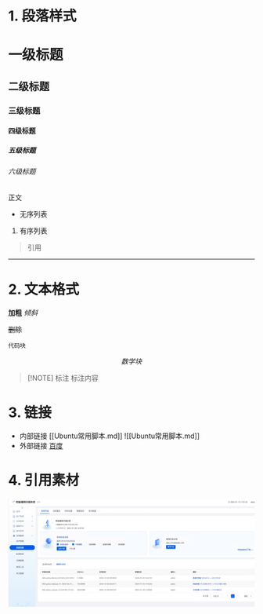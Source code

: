 # 1. 段落样式

# 一级标题
## 二级标题
### 三级标题
#### 四级标题
##### 五级标题
###### 六级标题
正文

- 无序列表

1. 有序列表
> 引用

---


# 2. 文本格式

**加粗**
 *倾斜*
 
 ~~删除~~
```
代码块
```

$$
数学块
$$

> [!NOTE] 标注
>标注内容 

# 3. 链接
- 内部链接
[[Ubuntu常用脚本.md]]
![[Ubuntu常用脚本.md]]
- 外部链接
[百度](https://www.baidu.com)

# 4. 引用素材
![漏扫](https://github.com/cxlj2003/notebook/blob/main/material/%E6%BC%8F%E6%89%AB.png)